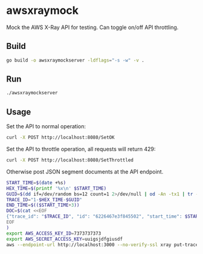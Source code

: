 # awsxraymock

Mock the AWS X-Ray API for testing. Can toggle on/off API throttling.

## Build

```sh
go build -o awsxraymockserver -ldflags="-s -w" -v .
```

## Run

```sh
./awsxraymockserver
```

## Usage

Set the API to normal operation:

```sh
curl -X POST http://localhost:8080/SetOK
```

Set the API to throttle operation, all requests will return 429:

```sh
curl -X POST http://localhost:8080/SetThrottled
```

Otherwise post JSON segment documents at the API endpoint.

```sh
START_TIME=$(date +%s)
HEX_TIME=$(printf '%x\n' $START_TIME)
GUID=$(dd if=/dev/random bs=12 count=1 2>/dev/null | od -An -tx1 | tr -d ' \t\n')
TRACE_ID="1-$HEX_TIME-$GUID"
END_TIME=$(($START_TIME+3))
DOC=$(cat <<EOF
{"trace_id": "$TRACE_ID", "id": "6226467e3f845502", "start_time": $START_TIME.37518, "end_time": $END_TIME.4042, "name": "test.elasticbeanstalk.com"}
EOF
)
export AWS_ACCESS_KEY_ID=7373737373
export AWS_SECRET_ACCESS_KEY=uuigsjdfgiusdf
aws --endpoint-url http://localhost:3000 --no-verify-ssl xray put-trace-segments --trace-segment-documents "$DOC"
```
